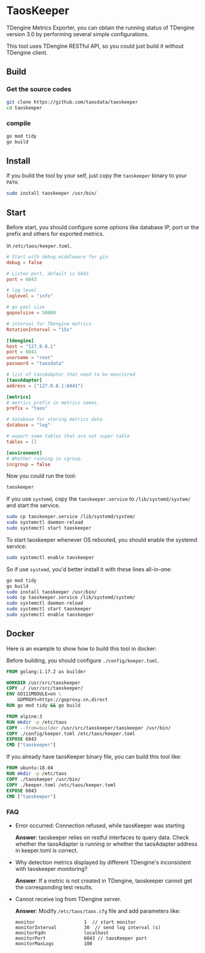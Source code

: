 # TaosKeeper

TDengine Metrics Exporter, you can obtain the running status of TDengine version 3.0 by performing several simple configurations.

This tool uses TDengine RESTful API, so you could just build it without TDengine client.

## Build

### Get the source codes

```sh
git clone https://github.com/taosdata/taoskeeper
cd taoskeeper
```

### compile

```sh
go mod tidy
go build
```

## Install

If you build the tool by your self, just copy the `taoskeeper` binary to your `PATH`.

```sh
sudo install taoskeeper /usr/bin/
```

## Start

Before start, you should configure some options like database IP, port or the prefix and others for exported metrics.

in `/etc/taos/keeper.toml`.

```toml
# Start with debug middleware for gin
debug = false

# Listen port, default is 6043
port = 6043

# log level
loglevel = "info"

# go pool size
gopoolsize = 50000

# interval for TDengine metrics
RotationInterval = "15s"

[tdengine]
host = "127.0.0.1"
port = 6041
username = "root"
password = "taosdata"

# list of taosAdapter that need to be monitored
[taosAdapter]
address = ["127.0.0.1:6041"]

[metrics]
# metrics prefix in metrics names.
prefix = "taos"

# database for storing metrics data
database = "log"

# export some tables that are not super table
tables = []

[environment]
# Whether running in cgroup.
incgroup = false
```

Now you could run the tool:

```sh
taoskeeper
```

If you use `systemd`, copy the `taoskeeper.service` to `/lib/systemd/system/` and start the service.

```sh
sudo cp taoskeeper.service /lib/systemd/system/
sudo systemctl daemon-reload
sudo systemctl start taoskeeper
```

To start taoskeeper whenever OS rebooted, you should enable the systemd service:

```sh
sudo systemctl enable taoskeeper
```

So if use `systemd`, you'd better install it with these lines all-in-one:

```sh
go mod tidy
go build
sudo install taoskeeper /usr/bin/
sudo cp taoskeeper.service /lib/systemd/system/
sudo systemctl daemon-reload
sudo systemctl start taoskeeper
sudo systemctl enable taoskeeper
```

## Docker

Here is an example to show how to build this tool in docker:

Before building, you should configure `./config/keeper.toml`.

```dockerfile
FROM golang:1.17.2 as builder

WORKDIR /usr/src/taoskeeper
COPY ./ /usr/src/taoskeeper/
ENV GO111MODULE=on \
    GOPROXY=https://goproxy.cn,direct
RUN go mod tidy && go build

FROM alpine:3
RUN mkdir -p /etc/taos
COPY --from=builder /usr/src/taoskeeper/taoskeeper /usr/bin/
COPY ./config/keeper.toml /etc/taos/keeper.toml
EXPOSE 6043
CMD ["taoskeeper"]
```

If you already have taosKeeper binary file, you can build this tool like:

```dockerfile
FROM ubuntu:18.04
RUN mkdir -p /etc/taos
COPY ./taoskeeper /usr/bin/
COPY ./keeper.toml /etc/taos/keeper.toml
EXPOSE 6043
CMD ["taoskeeper"]
```

### FAQ

* Error occurred: Connection refused, while taosKeeper was starting

  **Answer**: taoskeeper relies on restful interfaces to query data. Check whether the taosAdapter is running or whether
  the taosAdapter address in keeper.toml is correct.

* Why detection metrics displayed by different TDengine's inconsistent with taoskeeper monitoring?

  **Answer**: If a metric is not created in TDengine, taoskeeper cannot get the corresponding test results.

* Cannot receive log from TDengine server.
  
  **Answer**: Modify `/etc/taos/taos.cfg` file and add parameters like:
  ```
  monitor                  1  // start monitor
  monitorInterval          30  // send log interval (s)
  monitorFqdn              localhost 
  monitorPort              6043 // taosKeeper port
  monitorMaxLogs           100
  ```
